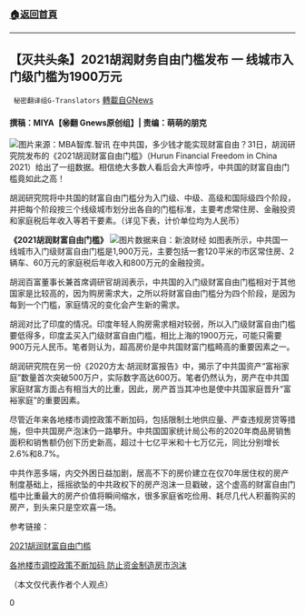 ###  [:house:返回首頁](https://github.com/ourhimalayas/txt)
---

## 【灭共头条】2021胡润财务自由门槛发布 一 线城市入门级门槛为1900万元
` 秘密翻译组G-Translators` [轉載自GNews](https://gnews.org/zh-hans/1052046/)

#### 撰稿：MIYA【㊙️翻 Gnews原创组】| 责编：萌萌的朋克
![]()![](https://gnews.org/wp-content/uploads/2021/04/capture-3.jpg)图片来源：MBA智库.智讯
在中共国，多少钱才能实现财富自由？31日，胡润研究院发布的《2021胡润财富自由门槛》（Hurun Financial Freedom in China 2021）给出了一组数据。相信绝大多数人看后会大声惊呼，中共国的财富自由门槛竟如此之高！

胡润研究院将中共国的财富自由门槛分为入门级、中级、高级和国际级四个阶段，并把每个阶段按三个线级城市划分出各自的门槛标准，主要考虑常住房、金融投资和家庭税后年收入等若干要素。（详见下表，计价单位均为人民币）

**《2021胡润财富自由门槛》**
![]()![](https://gnews.org/wp-content/uploads/2021/04/capture1-1.jpg)图片数据来自：新浪财经
如图表所示，中共国一线城市入门级财富自由门槛是1,900万元，主要包括一套120平米的市区常住房、2辆车、60万元的家庭税后年收入和800万元的金融投资。

胡润百富董事长兼首席调研官胡润表示，中共国的入门级财富自由门槛相对于其他国家是比较高的，因为购房需求大，之所以将财富自由门槛分为四个阶段，是因为每到一个门槛，家庭情况的变化会产生新的需求。

胡润对比了印度的情况。印度年轻人购房需求相对较弱，所以入门级财富自由门槛要低得多，印度孟买入门级财富自由门槛，相比上海的1900万元，可能只需要900万元人民币。笔者则认为，超高房价是中共国财富门槛畸高的重要因素之一。

胡润研究院在另一份《2020方太·胡润财富报告》中，揭示了中共国资产“富裕家庭”数量首次突破500万户，实际数字高达600万。笔者仍然认为，房产在中共国家庭财富方面占有相当大的比重，因此，房产首当其冲也是使中共国家庭晋升“富裕家庭”的重要因素。

尽管近年来各地楼市调控政策不断加码，包括限制土地供应量、严查违规房贷等措施，但中共国房产泡沫仍一路攀升。中共国国家统计局公布的2020年商品房销售面积和销售额仍创下历史新高，超过十七亿平米和十七万亿元，同比分别增长2.6%和8.7%。

中共作恶多端，内交外困日益加剧，居高不下的房价建立在仅70年居住权的房产制度基础上，摇摇欲坠的中共政权下的房产泡沫一旦戳破，这个虚高的财富自由门槛中比重最大的房产价值将瞬间缩水，很多家庭省吃俭用、耗尽几代人积蓄购买的房产，到头来只是空欢喜一场。

参考链接：

[2021胡润财富自由门槛](https://www.hurun.net/zh-CN/Info/Detail?num=COYHXH5D4FMJ)

[各地楼市调控政策不断加码 防止资金制造房市泡沫](https://www.rfa.org/mandarin/yataibaodao/jingmao/ql2-03182021072211.html)

（本文仅代表作者个人观点）

0
